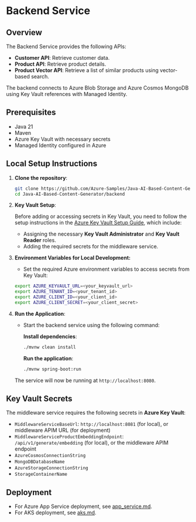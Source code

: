 # Backend Service

## Overview
The Backend Service provides the following APIs:
- **Customer API**: Retrieve customer data.
- **Product API**: Retrieve product details.
- **Product Vector API**: Retrieve a list of similar products using vector-based search.

The backend connects to Azure Blob Storage and Azure Cosmos MongoDB using Key Vault references with Managed Identity.

## Prerequisites
- Java 21
- Maven
- Azure Key Vault with necessary secrets
- Managed Identity configured in Azure

## Local Setup Instructions
1. **Clone the repository**:
    ```bash
    git clone https://github.com/Azure-Samples/Java-AI-Based-Content-Generator
    cd Java-AI-Based-Content-Generator/backend
    ```
2. **Key Vault Setup**:

   Before adding or accessing secrets in Key Vault, you need to follow the setup instructions in the [Azure Key Vault Setup Guide](../key_vault_setup.md), which include:
   * Assigning the necessary **Key Vault Administrator** and **Key Vault Reader** roles.
   * Adding the required secrets for the middleware service.

3. **Environment Variables for Local Development:**

   * Set the required Azure environment variables to access secrets from Key Vault:
   ```bash
   export AZURE_KEYVAULT_URL=<your_keyvault_url>
   export AZURE_TENANT_ID=<your_tenant_id>
   export AZURE_CLIENT_ID=<your_client_id>
   export AZURE_CLIENT_SECRET=<your_client_secret>
   ```
   
4. **Run the Application**:
   * Start the backend service using the following command:

     **Install dependencies**:
     ```bash
     ./mvnw clean install
     ```
     **Run the application**:
     ```bash
     ./mvnw spring-boot:run
     ```

   The service will now be running at `http://localhost:8080`.

## Key Vault Secrets
The middleware service requires the following secrets in **Azure Key Vault**:

- `MiddlewareServiceBaseUrl`: `http://localhost:8081` (for local), or middleware APIM URL (for deployment)
- `MiddlewareServiceProductEmbeddingEndpoint`: `/api/v1/generate/embedding` (for local), or the middleware APIM endpoint
- `AzureCosmosConnectionString`
- `MongoDBDatabaseName`
- `AzureStorageConnectionString`
- `StorageContainerName`

## Deployment
- For Azure App Service deployment, see [app_service.md](./app_service.md).
- For AKS deployment, see [aks.md](./aks.md).
